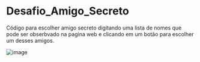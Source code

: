 # Desafio_Amigo_Secreto
Código para escolher amigo secreto digitando uma lista de nomes que pode ser obserbvado na pagina web e clicando em um botão para escolher um desses amigos.

![image](https://github.com/user-attachments/assets/4b572216-50ae-406e-9b77-c718079d73ec)
